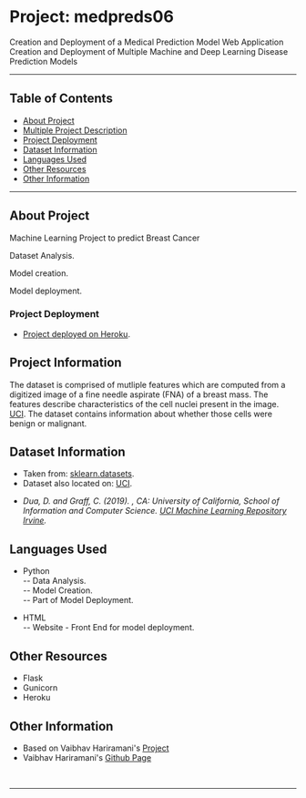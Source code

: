 # Project: medpreds06
Creation and Deployment of a Medical Prediction Model Web Application
Creation and Deployment of Multiple Machine and Deep Learning Disease Prediction Models

***

## Table of Contents
* [About Project](#about-project)
* [Multiple Project Description](#multiple-project-description)
* [Project Deployment](#project-deployment)
* [Dataset Information](#dataset-information)
* [Languages Used](#languages-used)
* [Other Resources](#other-resources)
* [Other Information](#other-information)

***

## About Project
<p> Machine Learning Project to predict Breast Cancer</p>
<p> Dataset Analysis.</p>
<p> Model creation.</p>
<p> Model deployment.</p>

### Project Deployment
* [Project deployed on Heroku](https://cancpred01.herokuapp.com/).

## Project Information
The dataset is comprised of mutliple features which are computed from a digitized image of a fine needle aspirate (FNA) of a breast mass.
The features describe characteristics of the cell nuclei present in the image. [UCI](https://archive.ics.uci.edu/ml/datasets/Breast+Cancer+Wisconsin+(Diagnostic)).
The dataset contains information about whether those cells were benign or malignant.

## Dataset Information
* Taken from: [sklearn.datasets](https://scikit-learn.org/stable/modules/generated/sklearn.datasets.load_breast_cancer.html).
* Dataset also located on: [UCI](https://archive.ics.uci.edu/ml/datasets/Breast+Cancer+Wisconsin+(Diagnostic)).
- <i>Dua, D. and Graff, C. (2019). , CA: University of California, School of Information and Computer Science. <a href="https://github.com/vaibhavhariaramani/Breast_Cancer_Detection_ML-with-Web-End-Deployment" target="http://archive.ics.uci.edu/mlk"> UCI Machine Learning Repository Irvine</a>.</i>

## Languages Used
* Python <br>
-- Data Analysis. <br>
-- Model Creation. <br>
-- Part of Model Deployment.

* HTML <br>
-- Website - Front End for model deployment.

## Other Resources
* Flask
* Gunicorn
* Heroku


## Other Information

- Based on Vaibhav Hariramani's <a href="https://github.com/vaibhavhariaramani/Breast_Cancer_Detection_ML-with-Web-End-Deployment" target="_blank">Project</a>
- Vaibhav Hariramani's <a href="https://github.com/vaibhavhariaramani" target="_blank">Github Page</a>
<br>


***
